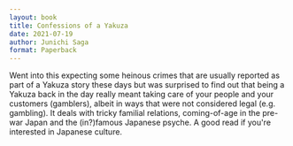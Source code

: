 ```yaml
---
layout: book
title: Confessions of a Yakuza
date: 2021-07-19
author: Junichi Saga
format: Paperback
---
```


Went into this expecting some heinous crimes that are usually reported as part of a Yakuza story these days but was surprised to find out that being a Yakuza back in the day really meant taking care of your people and your customers (gamblers), albeit in ways that were not considered legal (e.g. gambling). It deals with tricky familial relations, coming-of-age in the pre-war Japan and the (in?)famous Japanese psyche. A good read if you're interested in Japanese culture.
